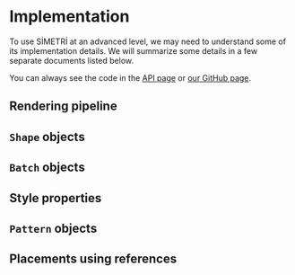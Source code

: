 <div id="random-image-container2"></div>

# Implementation

<div id="random-image-container"></div>

To use SİMETRİ at an advanced level, we may need to understand some of its implementation details. We will summarize some details in a few separate documents listed below.

You can always see the code in the [API page](https://mekanimo.github.io/simetri-docs/simetri.html) or [our GitHub page](https://github.com/mekanimo/simetri).

## Rendering pipeline
## `Shape` objects
## `Batch` objects
## Style properties
## `Pattern` objects
## Placements using references
